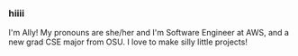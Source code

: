 ### hiiii

I'm Ally! My pronouns are she/her and I'm Software Engineer at AWS, and a new grad CSE major from OSU. I love to make silly little projects!